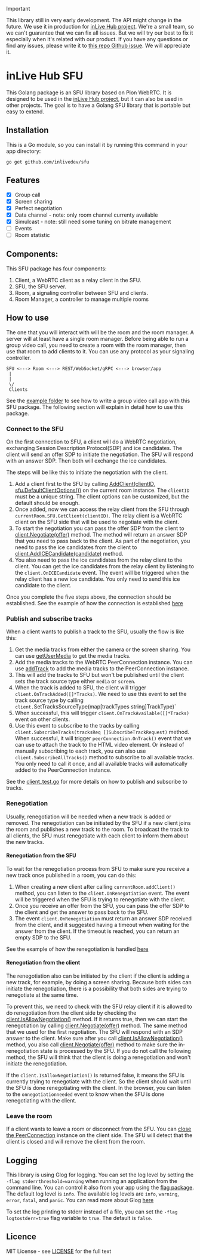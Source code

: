
> [!IMPORTANT]  
> This library still in very early development. The API might change in the future. We use it in production for [inLive Hub project](https://inlive.app/realtime-interactive). We're a small team, so we can't guarantee that we can fix all issues. But we will try our best to fix it especially when it's related with our product. If you have any questions or find any issues, please write it to [this repo Github issue](https://github.com/inlivedev/sfu/issues). We will appreciate it.

# inLive Hub SFU

This Golang package is an SFU library based on Pion WebRTC. It is designed to be used in the [inLive Hub project](https://inlive.app/realtime-interactive), but it can also be used in other projects. The goal is to have a Golang SFU library that is portable but easy to extend.

## Installation
This is a Go module, so you can install it by running this command in your app directory:
```
go get github.com/inlivedev/sfu
```



## Features
- [x] Group call
- [x] Screen sharing
- [x] Perfect negotiation
- [x] Data channel - note: only room channel currenty available
- [x] Simulcast - note: still need some tuning on bitrate management
- [ ] Events
- [ ] Room statistic

## Components:
This SFU package has four components:

1. Client, a WebRTC client as a relay client in the SFU.
2. SFU, the SFU server.
3. Room, a signaling controller between SFU and clients.
4. Room Manager, a controller to manage multiple rooms

## How to use
The one that you will interact with will be the room and the room manager. A server will at least have a single room manager. Before being able to run a group video call, you need to create a room with the room manager, then use that room to add clients to it. You can use any protocol as your signaling controller. 
```
SFU <---> Room <---> REST/WebSocket/gRPC <---> browser/app
 |
 |
 \/
 Clients
```

See the [example folder](./examples/) to see how to write a group video call app with this SFU package. The following section will explain in detail how to use this package.


### Connect to the SFU
On the first connection to SFU, a client will do a WebRTC negotiation, exchanging Session Description Protocol(SDP) and ice candidates. The client will send an offer SDP to initiate the negotiation. The SFU will respond with an answer SDP. Then both will exchange the ice candidates. 

The steps will be like this to initiate the negotiation with the client.
1. Add a client first to the SFU by calling [AddClient(clientID, sfu.DefaultClientOptions())](./room.go#L133) on the current room instance. The `clientID` must be a unique string. The client options can be customized, but the default should be enough.
2. Once added, now we can access the relay client from the SFU through `currentRoom.SFU.GetClient(clientID)`. The relay client is a WebRTC client on the SFU side that will be used to negotiate with the client.
3. To start the negotiation you can pass the offer SDP from the client to [client.Negotiate(offer)](./client.go#L113) method. The method will return an answer SDP that you need to pass back to the client.
As part of the negotiation, you need to pass the ice candidates from the client to [client.AddICECandidate(candidate)](./client.go#L353) method. 
4. You also need to pass the ice candidates from the relay client to the client. You can get the ice candidates from the relay client by listening to the `client.OnICECandidate` event. The event will be triggered when the relay client has a new ice candidate. You only need to send this ice candidate to the client.

Once you complete the five steps above, the connection should be established. See the example of how the connection is established [here](./examples/http-websocket/main.go#L91)

### Publish and subscribe tracks
When a client wants to publish a track to the SFU, usually the flow is like this:
1. Get the media tracks from either the camera or the screen sharing. You can use [getUserMedia](https://developer.mozilla.org/en-US/docs/Web/API/MediaDevices/getUserMedia) to get the media tracks.
2. Add the media tracks to the WebRTC PeerConnection instance. You can use [addTrack](https://developer.mozilla.org/en-US/docs/Web/API/RTCPeerConnection/addTrack) to add the media tracks to the PeerConnection instance.
3. This will add the tracks to SFU but won't be published until the client sets the track source type either `media` or `screen`.
4. When the track is added to SFU, the client will trigger `client.OnTrackAdded([]*Tracks)`. We need to use this event to set the track source type by calling `client.`SetTracksSourceType(map[trackTypes string]TrackType)`
5. When successful, this will trigger `client.OnTrackAvailable([]*Tracks)` event on other clients.
6. Use this event to subscribe to the tracks by calling `client.SubscribeTracks(tracksReq []SubscribeTrackRequest)` method. When successful, it will trigger `peerConnection.OnTrack()` event that we can use to attach the track to the HTML video element. Or instead of manually subscribing to each track, you can also use `client.SubscribeAllTracks()` method to subscribe to all available tracks. You only need to call it once, and all available tracks will automatically added to the PeerConnection instance.

See the [client_test.go](./client_test.go) for more details on how to publish and subscribe to tracks.


### Renegotiation
Usually, renegotiation will be needed when a new track is added or removed. The renegotiation can be initiated by the SFU if a new client joins the room and publishes a new track to the room. To broadcast the track to all clients, the SFU must renegotiate with each client to inform them about the new tracks. 

#### Renegotiation from the SFU
To wait for the renegotiation process from SFU to make sure you receive a new track once published in a room, you can do this:
1. When creating a new client after calling `currentRoom.addClient()` method, you can listen to the `client.OnRenegotiation` event. The event will be triggered when the SFU is trying to renegotiate with the client.
2. Once you receive an offer from the SFU, you can pass the offer SDP to the client and get the answer to pass back to the SFU. 
3. The event `client.OnRenegotiation` must return an answer SDP received from the client, and it suggested having a timeout when waiting for the answer from the client. If the timeout is reached, you can return an empty  SDP to the SFU. 

See the example of how the renegotiation is handled [here](./examples/http-websocket/main.go#L113)

#### Renegotiation from the client
The renegotiation also can be initiated by the client if the client is adding a new track, for example, by doing a screen sharing. Because both sides can initiate the renegotiation, there is a possibility that both sides are trying to renegotiate at the same time. 

To prevent this, we need to check with the SFU relay client if it is allowed to do renegotiation from the client side by checking the [client.IsAllowNegotiation()](./client.go#L103) method. If it returns true, then we can start the renegotiation by calling [client.Negotiate(offer)](./client.go#L113) method. The same method that we used for the first negotiation. The SFU will respond with an SDP answer to the client. Make sure after you call [client.IsAllowNegotiation()](./client.go#L1o3) method, you also call [client.Negotiate(offer)](./client.go#L113) method to make sure the in-renegotiation state is processed by the SFU. If you do not call the following method, the SFU will think that the client is doing a renegotiation and won't initiate the renegotiation.

If the `client.IsAllowNegotiation()` is returned false, it means the SFU is currently trying to renegotiate with the client. So the client should wait until the SFU is done renegotiating with the client. In the browser, you can listen to the `onnegotiationneeded` event to know when the SFU is done renegotiating with the client.

### Leave the room
If a client wants to leave a room or disconnect from the SFU. You can [close the PeerConnection](https://developer.mozilla.org/en-US/docs/Web/API/RTCPeerConnection/close) instance on the client side. The SFU will detect that the client is closed and will remove the client from the room.

## Logging
This library is using Glog for logging. You can set the log level by setting the `-flag stderrthreshold=warning` when running an application from the command line. You can control it also from your app using the [flag package](https://pkg.go.dev/flag). The default log level is `info`. The available log levels are `info`, `warning`, `error`, `fatal`, and `panic`. You can read more about Glog [here](https://pkg.go.dev/github.com/golang/glog)

To set the log printing to stderr instead of a file, you can set the `-flag logtostderr=true` flag variable to `true`. The default is `false`.

## Licence
MIT License - see [LICENSE](./LICENSE) for the full text